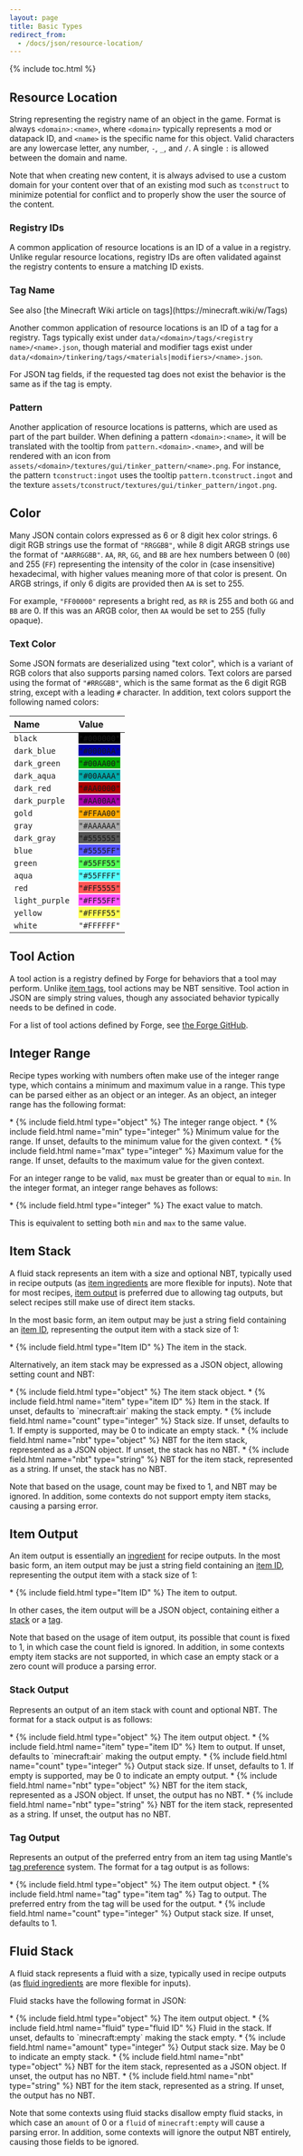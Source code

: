 ```yaml
---
layout: page
title: Basic Types
redirect_from:
  - /docs/json/resource-location/
---
```


{% include toc.html %}

## Resource Location

String representing the registry name of an object in the game. Format is always `<domain>:<name>`, where `<domain>` typically represents a mod or datapack ID, and `<name>` is the specific name for this object. Valid characters are any lowercase letter, any number, `-`, `_`, and `/`. A single `:` is allowed between the domain and name.

Note that when creating new content, it is always advised to use a custom domain for your content over that of an existing mod such as `tconstruct` to minimize potential for conflict and to properly show the user the source of the content.

### Registry IDs

A common application of resource locations is an ID of a value in a registry. Unlike regular resource locations, registry IDs are often validated against the registry contents to ensure a matching ID exists.

### Tag Name
<div class="hatnote" markdown=1>
See also [the Minecraft Wiki article on tags](https://minecraft.wiki/w/Tags)
</div>

Another common application of resource locations is an ID of a tag for a registry. Tags typically exist under `data/<domain>/tags/<registry name>/<name>.json`, though material and modifier tags exist under `data/<domain>/tinkering/tags/<materials|modifiers>/<name>.json`.

For JSON tag fields, if the requested tag does not exist the behavior is the same as if the tag is empty.

### Pattern

Another application of resource locations is patterns, which are used as part of the part builder. When defining a pattern `<domain>:<name>`, it will be translated with the tooltip from `pattern.<domain>.<name>`, and will be rendered with an icon from `assets/<domain>/textures/gui/tinker_pattern/<name>.png`. For instance, the pattern `tconstruct:ingot` uses the tooltip `pattern.tconstruct.ingot` and the texture `assets/tconstruct/textures/gui/tinker_pattern/ingot.png`.

## Color

Many JSON contain colors expressed as 6 or 8 digit hex color strings. 6 digit RGB strings use the format of `"RRGGBB"`, while 8 digit ARGB strings use the format of `"AARRGGBB"`. `AA`, `RR`, `GG`, and `BB` are hex numbers between 0 (`00`) and 255 (`FF`) representing the intensity of the color in (case insensitive) hexadecimal, with higher values meaning more of that color is present. On ARGB strings, if only 6 digits are provided then `AA` is set to 255.

For example, `"FF00000"` represents a bright red, as `RR` is 255 and both `GG` and `BB` are 0. If this was an ARGB color, then `AA` would be set to 255 (fully opaque).

### Text Color

Some JSON formats are deserialized using "text color", which is a variant of RGB colors that also supports parsing named colors. Text colors are parsed using the format of `"#RRGGBB"`, which is the same format as the 6 digit RGB string, except with a leading `#` character. In addition, text colors support the following named colors:

| Name | Value |
| :--- | :---- |
| `black`        | <span class="color" style="background-color: #000000;"/> `"#000000"` | 
| `dark_blue`    | <span class="color" style="background-color: #0000AA;"/> `"#0000AA"` |
| `dark_green`   | <span class="color" style="background-color: #00AA00;"/> `"#00AA00"` |
| `dark_aqua`    | <span class="color" style="background-color: #00AAAA;"/> `"#00AAAA"` |
| `dark_red`     | <span class="color" style="background-color: #AA0000;"/> `"#AA0000"` |
| `dark_purple`  | <span class="color" style="background-color: #AA00AA;"/> `"#AA00AA"` |
| `gold`         | <span class="color" style="background-color: #FFAA00;"/> `"#FFAA00"` |
| `gray`         | <span class="color" style="background-color: #AAAAAA;"/> `"#AAAAAA"` |
| `dark_gray`    | <span class="color" style="background-color: #555555;"/> `"#555555"` |
| `blue`         | <span class="color" style="background-color: #5555FF;"/> `"#5555FF"` |
| `green`        | <span class="color" style="background-color: #55FF55;"/> `"#55FF55"` |
| `aqua`         | <span class="color" style="background-color: #55FFFF;"/> `"#55FFFF"` |
| `red`          | <span class="color" style="background-color: #FF5555;"/> `"#FF5555"` |
| `light_purple` | <span class="color" style="background-color: #FF55FF;"/> `"#FF55FF"` |
| `yellow`       | <span class="color" style="background-color: #FFFF55;"/> `"#FFFF55"` |
| `white`        | <span class="color" style="background-color: #FFFFFF;"/> `"#FFFFFF"` |

## Tool Action

A tool action is a registry defined by Forge for behaviors that a tool may perform. Unlike [item tags](#tag-name), tool actions may be NBT sensitive. Tool action in JSON are simply string values, though any associated behavior typically needs to be defined in code.

For a list of tool actions defined by Forge, see [the Forge GitHub](https://github.com/MinecraftForge/MinecraftForge/blob/1.19.2/src/main/java/net/minecraftforge/common/ToolActions.java).

## Integer Range

Recipe types working with numbers often make use of the integer range type, which contains a minimum and maximum value in a range. This type can be parsed either as an object or an integer. As an object, an integer range has the following format:

<div class="treeview" markdown=1>
* {% include field.html type="object" %} The integer range object.
    * {% include field.html name="min" type="integer" %} Minimum value for the range. If unset, defaults to the minimum value for the given context.
    * {% include field.html name="max" type="integer" %} Maximum value for the range. If unset, defaults to the maximum value for the given context.
</div>

For an integer range to be valid, `max` must be greater than or equal to `min`. In the integer format, an integer range behaves as follows:

<div class="treeview" markdown=1>
* {% include field.html type="integer" %} The exact value to match.
</div>

This is equivalent to setting both `min` and `max` to the same value.

## Item Stack

A fluid stack represents an item with a size and optional NBT, typically used in recipe outputs (as [item ingredients](../ingredients#item-ingredients) are more flexible for inputs). Note that for most recipes, [item output](#item-output) is preferred due to allowing tag outputs, but select recipes still make use of direct item stacks.

In the most basic form, an item output may be just a string field containing an [item ID](#registry-ids), representing the output item with a stack size of 1:

<div class="treeview" markdown=1>
* {% include field.html type="Item ID" %} The item in the stack.
</div>

Alternatively, an item stack may be expressed as a JSON object, allowing setting count and NBT:

<div class="treeview" markdown=1>
* {% include field.html type="object" %} The item stack object.
    * {% include field.html name="item" type="item ID" %} Item in the stack. If unset, defaults to `minecraft:air` making the stack empty.
    * {% include field.html name="count" type="integer" %} Stack size. If unset, defaults to 1. If empty is supported, may be 0 to indicate an empty stack.
    * {% include field.html name="nbt" type="object" %} NBT for the item stack, represented as a JSON object. If unset, the stack has no NBT.
    * {% include field.html name="nbt" type="string" %} NBT for the item stack, represented as a string. If unset, the stack has no NBT.
</div>

Note that based on the usage, count may be fixed to 1, and NBT may be ignored. In addition, some contexts do not support empty item stacks, causing a parsing error.

## Item Output

An item output is essentially an [ingredient](../ingredients#item-ingredients) for recipe outputs.
In the most basic form, an item output may be just a string field containing an [item ID](#registry-ids), representing the output item with a stack size of 1:

<div class="treeview" markdown=1>
* {% include field.html type="Item ID" %} The item to output.
</div>

In other cases, the item output will be a JSON object, containing either a [stack](#stack-output) or a [tag](#tag-output).

Note that based on the usage of item output, its possible that count is fixed to 1, in which case the count field is ignored. In addition, in some contexts empty item stacks are not supported, in which case an empty stack or a zero count will produce a parsing error.

### Stack Output

Represents an output of an item stack with count and optional NBT. The format for a stack output is as follows:

<div class="treeview" markdown=1>
* {% include field.html type="object" %} The item output object.
    * {% include field.html name="item" type="item ID" %} Item to output. If unset, defaults to `minecraft:air` making the output empty.
    * {% include field.html name="count" type="integer" %} Output stack size. If unset, defaults to 1. If empty is supported, may be 0 to indicate an empty output.
    * {% include field.html name="nbt" type="object" %} NBT for the item stack, represented as a JSON object. If unset, the output has no NBT.
    * {% include field.html name="nbt" type="string" %} NBT for the item stack, represented as a string. If unset, the output has no NBT.
</div>

### Tag Output

Represents an output of the preferred entry from an item tag using Mantle's [tag preference](/docs/commands/mantle#tag-preference) system. The format for a tag output is as follows:

<div class="treeview" markdown=1>
* {% include field.html type="object" %} The item output object.
    * {% include field.html name="tag" type="item tag" %} Tag to output. The preferred entry from the tag will be used for the output.
    * {% include field.html name="count" type="integer" %} Output stack size. If unset, defaults to 1.
</div>

## Fluid Stack

A fluid stack represents a fluid with a size, typically used in recipe outputs (as [fluid ingredients](../ingredients#fluid-ingredients) are more flexible for inputs).

Fluid stacks have the following format in JSON:

<div class="treeview" markdown=1>
* {% include field.html type="object" %} The item output object.
    * {% include field.html name="fluid" type="fluid ID" %} Fluid in the stack. If unset, defaults to `minecraft:empty` making the stack empty.
    * {% include field.html name="amount" type="integer" %} Output stack size. May be 0 to indicate an empty stack.
    * {% include field.html name="nbt" type="object" %} NBT for the item stack, represented as a JSON object. If unset, the output has no NBT.
    * {% include field.html name="nbt" type="string" %} NBT for the item stack, represented as a string. If unset, the output has no NBT.
</div>

Note that some contexts using fluid stacks disallow empty fluid stacks, in which case an `amount` of 0 or a `fluid` of `minecraft:empty` will cause a parsing error. In addition, some contexts will ignore the output NBT entirely, causing those fields to be ignored.